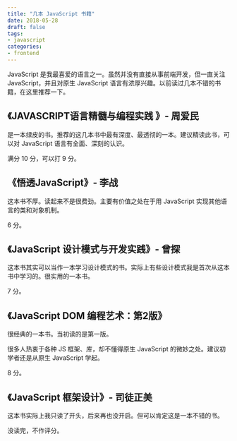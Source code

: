 ```yaml
---
title: "几本 JavaScript 书籍"
date: 2018-05-28
draft: false
tags:
- javascript
categories:
- frontend
---
```




JavaScript 是我最喜爱的语言之一。虽然并没有直接从事前端开发，但一直关注 JavaScript，并且对原生 JavaScript 语言有浓厚兴趣。以前读过几本不错的书籍，在这里推荐一下。


## 《JAVASCRIPT语言精髓与编程实践 》- 周爱民

是一本绿皮的书。推荐的这几本书中最有深度、最透彻的一本。建议精读此书，可以对 JavaScript 语言有全面、深刻的认识。

满分 10 分，可以打 9 分。

## 《悟透JavaScript》- 李战

这本书不厚。读起来不是很费劲。主要有价值之处在于用 JavaScript 实现其他语言的类和对象机制。

6 分。

## 《JavaScript 设计模式与开发实践》- 曾探

这本书其实可以当作一本学习设计模式的书。实际上有些设计模式我是首次从这本书中学习的。很实用的一本书。

7 分。

## 《JavaScript DOM 编程艺术：第2版》

很经典的一本书。当初读的是第一版。

很多人热衷于各种 JS 框架、库，却不懂得原生 JavaScript 的微妙之处。建议初学者还是从原生 JavaScript 学起。

8 分。

## 《JavaScript 框架设计》- 司徒正美

这本书实际上我只读了开头，后来再也没开启。但可以肯定这是一本不错的书。

没读完，不作评分。